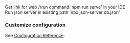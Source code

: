 Get link for web  //run command 'npm run serve' in your IDE  
Run json server in existing path 'npx json-server db.json'

### Customize configuration
See [Configuration Reference](https://cli.vuejs.org/config/).
